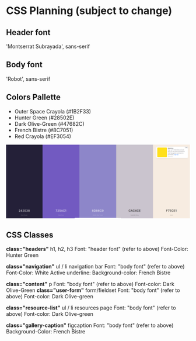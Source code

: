 # CSS Planning (subject to change)
## Header font
'Montserrat Subrayada', sans-serif

## Body font
'Robot', sans-serif

## Colors Pallette
- Outer Space Crayola (#1B2F33)
- Hunter Green (#28502E)
- Dark Olive-Green (#47682C)
- French Bistre (#8C7051)
- Red Crayola (#EF3054)

![color-pallette-visual](./mc-guide-color-palette.png)

## CSS Classes

**class="headers"**
h1, h2, h3
Font: "header font" (refer to above)
Font-Color: Hunter Green

**class="navigation"**
ul / li navigation bar
Font: "body font" (refer to above)
Font-Color: White
Active underline:
Background-color: French Bistre

**class="content"**
p
Font: "body font" (refer to above)
Font-color: Dark Olive-Green
**class="user-form"**
form/fieldset
Font: "body font" (refer to above)
Font-color: Dark Olive-green

**class="resource-list"**
ul / li resources page
Font: "body font" (refer to above)
Font-color: Dark Olive-green

**class="gallery-caption"**
figcaption
Font: "body font" (refer to above)
Background-Color: French Bistre
